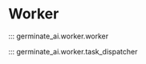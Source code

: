 
<!-- 
# Core
TODO

# Coordinator
TODO

# Data

## Models
TODO

## Schemas
TODO -->

# Worker


::: germinate_ai.worker.worker



::: germinate_ai.worker.task_dispatcher